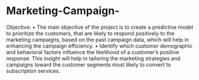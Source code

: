 # Marketing-Campaign-
Objective:
•	The main objective of the project is to create a predictive model to prioritize the customers, that are likely to respond positively to the marketing campaigns, based on the past campaign data, which will help in enhancing the campaign efficiency. 
•	Identify which customer demographic and behavioral factors influence the likelihood of a customer’s positive response. This insight will help in tailoring the marketing strategies and campaigns toward the customer segments most likely to convert to subscription services. 
